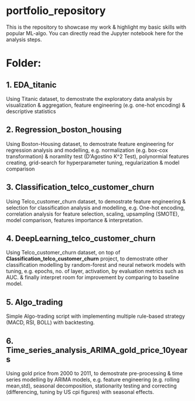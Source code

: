 # portfolio_repository
This is the repository to showcase my work & highlight my basic skills with popular ML-algo. You can directly read the Jupyter notebook here for the analysis steps.

# Folder:
## 1. EDA_titanic
Using Titanic dataset, to demostrate the exploratory data analysis by visualization & aggregation, feature engineering (e.g. one-hot encoding) & descriptive statistics


## 2. Regression_boston_housing
Using Boston-Housing dataset, to demostrate feature engineering for regression analysis and modelling, e.g. normalization (e.g. box-cox transformation) & noramlity test (D'Agostino K^2 Test), polynormial features creating, grid-search for hyperparameter tuning, regularization & model comparison


## 3. Classification_telco_customer_churn
Using Telco_customer_churn dataset, to demostrate feature engineering & selection for classification analysis and modelling, e.g. One-hot encoding, correlation analysis for feature selection, scaling, upsampling (SMOTE), model comparison, features importance & interpretation.


## 4. DeepLearning_telco_customer_churn
Using Telco_customer_churn dataset, on top of __Classification_telco_customer_churn__ project, to demostrate other classification modelling by random-forest and neural network models with tuning, e.g. epochs, no. of layer, activation, by evaluation metrics such as AUC. & finally interpret room for improvement by comparing to baseline model.


## 5. Algo_trading
Simple Algo-trading script with implementing multiple rule-based strategy (MACD, RSI, BOLL) with backtesting. 

## 6. Time_series_analysis_ARIMA_gold_price_10years
Using gold price from 2000 to 2011, to demostrate pre-processing & time series modelling by ARIMA models, e.g. feature engineering (e.g. rolling mean,std), seasonal decomposition, stationarity testing and correcting (differencing, tuning by US cpi figures) with seasonal effects. 
